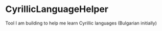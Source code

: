 CyrillicLanguageHelper
======================

Tool I am building to help me learn Cyrillic languages (Bulgarian initially)